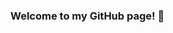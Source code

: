### Welcome to my GitHub page! 👋

<!--
**kenzinaAA/kenzinaAA** is a ✨ _special_ ✨ repository because its `README.md` (this file) appears on your GitHub profile.

## О себе
Я - QA Еngineer на Java. Занимаючь тестированием веб-приложений. Люблю изучать новое и применять это в своей работе.

## Stack:
[<img alt="Java" height="50" src="https://github.com/kenzinaAA/kenzinaAA/blob/main/logo/Java.svg" width="50"/>](https://github.com/allure-framework/allure2)
[<img alt="Spring Boot" height="50" src="https://github.com/kenzinaAA/kenzinaAA/blob/main/logo/springboot.png" width="50"/>](https://spring.io/projects/spring-boot)
[<img alt="Gradle" height="50" src="https://github.com/kenzinaAA/kenzinaAA/blob/main/logo/gradle.svg" width="50"/>](https://gradle.org/)
[<img alt="Maven" height="50" src="https://github.com/kenzinaAA/kenzinaAA/blob/main/logo/maven.png" width="50"/>](https://maven.apache.org/)
[<img alt="IDEA" height="50" src="https://github.com/kenzinaAA/kenzinaAA/blob/main/logo/intellij_idea.svg" width="50"/>](https://www.jetbrains.com/ru-ru/idea/)
[<img alt="VS Code" height="50" src="https://github.com/kenzinaAA/kenzinaAA/blob/main/logo/VSCode.png" width="50"/>](https://code.visualstudio.com/)
[<img alt="JUnit 5" height="50" src="https://github.com/kenzinaAA/kenzinaAA/blob/main/logo/junit5.svg" width="50"/>](https://junit.org/)
[<img alt="Git" height="50" src="https://github.com/kenzinaAA/kenzinaAA/blob/main/logo/git.svg" width="50"/>](https://git-scm.com/)
[<img alt="Gitlab" height="50" src="https://github.com/kenzinaAA/kenzinaAA/blob/main/logo/gitlab.png" width="50"/>](https://about.gitlab.com/)
[<img alt="Github" height="50" src="https://github.com/kenzinaAA/kenzinaAA/blob/main/logo/GitHub.svg" width="50"/>](https://junit.org/junit5/) 
[<img alt="Selenide" height="50" src="https://github.com/kenzinaAA/kenzinaAA/blob/main/logo/selenide.svg" width="50"/>](https://ru.selenide.org/)
[<img alt="Selenoid" height="50" src="https://github.com/kenzinaAA/kenzinaAA/blob/main/logo/selenoid.svg" width="50"/>](https://aerokube.com/selenoid/latest/)
[<img alt="Selenuim" height="50" src="https://github.com/kenzinaAA/kenzinaAA/blob/main/logo/selenuim.svg" width="50"/>](https://www.selenium.dev/)

[<img alt="Linux" height="50" src="https://github.com/kenzinaAA/kenzinaAA/blob/main/logo/linux.svg" width="50"/>](https://www.linux.org/)
[<img alt="WinSCP" height="50" src="https://github.com/kenzinaAA/kenzinaAA/blob/main/logo/WinSCP_Logo.png" width="50"/>](https://winscp.net/eng/download.php)
[<img alt="PuTTY" height="50" src="https://github.com/kenzinaAA/kenzinaAA/blob/main/logo/putty.png" width="50"/>](https://putty.org.ru/)
[<img alt="Docker" height="50" src="https://github.com/kenzinaAA/kenzinaAA/blob/main/logo/docker.svg" width="50"/>](https://www.docker.com/)

[<img alt="DBeaver" height="50" src="https://github.com/kenzinaAA/kenzinaAA/blob/main/logo/DBeaver.png" width="50"/>](https://dbeaver.io/)
[<img alt="Oracle" height="50" src="https://github.com/kenzinaAA/kenzinaAA/blob/main/logo/oracle.png" width="50"/>](https://www.oracle.com/europe/)
[<img alt="PostgreSQL" height="50" src="https://github.com/kenzinaAA/kenzinaAA/blob/main/logo/postgreSQL.svg" width="50"/>](https://www.postgresql.org/)

[<img alt="Postman" height="50" src="https://github.com/kenzinaAA/kenzinaAA/blob/main/logo/Postman.png" width="50"/>](https://www.postman.com/) 
[<img alt="SoapUI" height="50" src="https://www.soapui.org/downloads/soapui/" width="50"/>](https://www.selenium.dev/)
[<img alt="REST Assured" height="50" src="https://github.com/kenzinaAA/kenzinaAA/blob/main/logo/rest_assured.svg" width="50"/>](https://rest-assured.io/)

[<img alt="TeamCity" height="50" src="https://github.com/kenzinaAA/kenzinaAA/blob/main/logo/TM.png" width="50"/>](https://www.jetbrains.com/ru-ru/teamcity/)
[<img alt="Jenkins" height="50" src="https://github.com/kenzinaAA/kenzinaAA/blob/main/logo/jenkins.svg" width="50"/>](https://www.jenkins.io/)
[<img alt="Jira" height="50" src="https://github.com/kenzinaAA/kenzinaAA/blob/main/logo/jira.svg" width="50"/>](https://www.atlassian.com/software/jira)
[<img alt="Confluence" height="50" src="https://github.com/kenzinaAA/kenzinaAA/blob/main/logo/confluence.jpg" width="50"/>](https://www.atlassian.com/software/confluence)
[<img alt="Allure Report" height="50" src="https://github.com/kenzinaAA/kenzinaAA/blob/main/logo/allure_report.svg" width="50"/>](https://allurereport.org/)
[<img alt="TestOps" height="50" src="https://github.com/kenzinaAA/kenzinaAA/blob/main/logo/allure_testops.svg" width="50"/>](https://qatools.ru/)
[<img alt="Browserstack" height="50" src="https://github.com/kenzinaAA/kenzinaAA/blob/main/logo/browserstack.svg" width="50"/>](https://www.jenkins.io/)
[<img alt="Figma" height="50" src="https://github.com/kenzinaAA/kenzinaAA/blob/main/logo/figma.svg" width="50"/>](https://www.figma.com/)
## Experience:

- Automation testing (Backend and UI) - 70% time
- Manual testing - 30 % time

## My Projects
![](https://github.com/kenzinaAA/qa_guru_diploma) --- Дипломный проект по UI тестированию интернет-магазина Читай-город
![](https://github.com/kenzinaAA/qa_guru_diploma_api) --- Дипломный проект по API Automation Framework для reqres.in

